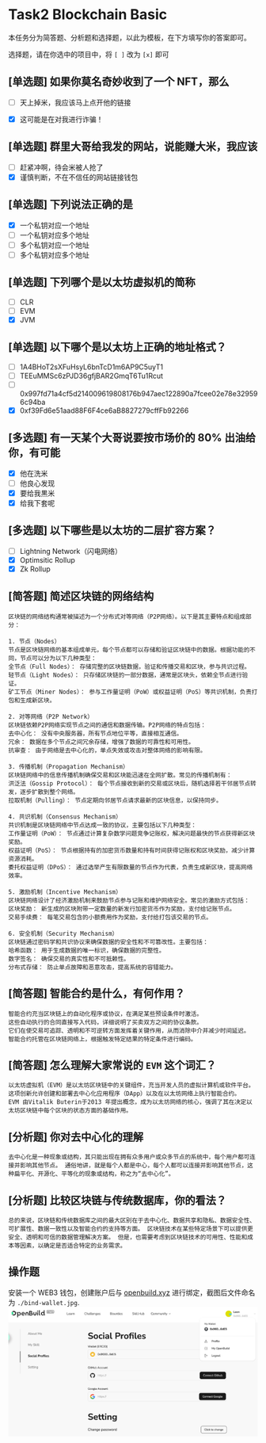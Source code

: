 # Task2 Blockchain Basic

本任务分为简答题、分析题和选择题，以此为模板，在下方填写你的答案即可。

选择题，请在你选中的项目中，将 `[ ]` 改为 `[x]` 即可



## [单选题] 如果你莫名奇妙收到了一个 NFT，那么

- [ ] 天上掉米，我应该马上点开他的链接
- [x] 这可能是在对我进行诈骗！



## [单选题] 群里大哥给我发的网站，说能赚大米，我应该

- [ ] 赶紧冲啊，待会米被人抢了
- [x] 谨慎判断，不在不信任的网站链接钱包

## [单选题] 下列说法正确的是

- [x] 一个私钥对应一个地址
- [ ] 一个私钥对应多个地址
- [ ] 多个私钥对应一个地址
- [ ] 多个私钥对应多个地址

 ## [单选题] 下列哪个是以太坊虚拟机的简称

- [ ] CLR
- [ ] EVM
- [x] JVM

## [单选题] 以下哪个是以太坊上正确的地址格式？

- [ ] 1A4BHoT2sXFuHsyL6bnTcD1m6AP9C5uyT1
- [ ] TEEuMMSc6zPJD36gfjBAR2GmqT6Tu1Rcut
- [ ] 0x997fd71a4cf5d214009619808176b947aec122890a7fcee02e78e329596c94ba
- [x] 0xf39Fd6e51aad88F6F4ce6aB8827279cffFb92266
      
## [多选题] 有一天某个大哥说要按市场价的 80% 出油给你，有可能

- [x] 他在洗米
- [ ] 他良心发现
- [x] 要给我黒米
- [x] 给我下套呢

## [多选题] 以下哪些是以太坊的二层扩容方案？

- [ ] Lightning Network（闪电网络）
- [x] Optimsitic Rollup
- [x] Zk Rollup

## [简答题] 简述区块链的网络结构

```
区块链的网络结构通常被描述为一个分布式对等网络（P2P网络）。以下是其主要特点和组成部分：

1. 节点（Nodes）
节点是区块链网络的基本组成单元，每个节点都可以存储和验证区块链中的数据。根据功能的不同，节点可以分为以下几种类型：
全节点（Full Nodes）： 存储完整的区块链数据，验证和传播交易和区块，参与共识过程。
轻节点（Light Nodes）： 只存储区块链的一部分数据，通常是区块头，依赖全节点进行验证。
矿工节点（Miner Nodes）： 参与工作量证明（PoW）或权益证明（PoS）等共识机制，负责打包和生成新区块。

2. 对等网络（P2P Network）
区块链依赖P2P网络实现节点之间的通信和数据传输。P2P网络的特点包括：
去中心化： 没有中央服务器，所有节点地位平等，直接相互通信。
冗余： 数据在多个节点之间冗余存储，增强了数据的可靠性和可用性。
抗审查： 由于网络是去中心化的，单点失效或攻击对整体网络的影响有限。

3. 传播机制（Propagation Mechanism）
区块链网络中的信息传播机制确保交易和区块能迅速在全网扩散。常见的传播机制有：
洪泛法（Gossip Protocol）： 每个节点接收到新的交易或区块后，随机选择若干邻居节点转发，逐步扩散到整个网络。
拉取机制（Pulling）： 节点定期向邻居节点请求最新的区块信息，以保持同步。

4. 共识机制（Consensus Mechanism）
共识机制是区块链网络中节点达成一致的协议，主要包括以下几种类型：
工作量证明（PoW）： 节点通过计算复杂数学问题竞争记账权，解决问题最快的节点获得新区块奖励。
权益证明（PoS）： 节点根据持有的加密货币数量和持有时间获得记账权和区块奖励，减少计算资源消耗。
委托权益证明（DPoS）： 通过选举产生有限数量的节点作为代表，负责生成新区块，提高网络效率。

5. 激励机制（Incentive Mechanism）
区块链网络设计了经济激励机制来鼓励节点参与记账和维护网络安全。常见的激励方式包括：
区块奖励： 新生成的区块附带一定数量的新发行加密货币作为奖励，支付给记账节点。
交易手续费： 每笔交易包含的小额费用作为奖励，支付给打包该交易的节点。

6. 安全机制（Security Mechanism）
区块链通过密码学和共识协议来确保数据的安全性和不可篡改性。主要包括：
哈希函数： 用于生成数据的唯一标识，确保数据的完整性。
数字签名： 确保交易的真实性和不可抵赖性。
分布式存储： 防止单点故障和恶意攻击，提高系统的容错能力。

```



## [简答题] 智能合约是什么，有何作用？

```
智能合约充当区块链上的自动化程序或协议，在满足某些预设条件时激活。
这些自动执行的合同直接写入代码，详细说明了买卖双方之间的协议条款。
它们在使交易可追踪、透明和不可逆转方面发挥着关键作用，从而消除中介并减少时间延迟。
智能合约托管在区块链网络上，根据触发特定结果的特定条件进行编码。
```



## [简答题] 怎么理解大家常说的 `EVM` 这个词汇？

```
以太坊虚拟机（EVM）是以太坊区块链中的关键组件，充当开发人员的虚拟计算机或软件平台。 这项创新允许创建和部署去中心化应用程序（DApp）以及在以太坊网络上执行智能合约。
EVM 由Vitalik Buterin于2013 年提出概念，成为以太坊网络的核心，强调了其在决定以太坊区块链中每个区块的状态方面的基础作用。
```




## [分析题] 你对去中心化的理解

```
去中心化是一种现象或结构，其只能出现在拥有众多用户或众多节点的系统中，每个用户都可连接并影响其他节点。 通俗地讲，就是每个人都是中心，每个人都可以连接并影响其他节点，这种扁平化、开源化、平等化的现象或结构，称之为“去中心化”。
```



## [分析题] 比较区块链与传统数据库，你的看法？

```
总的来说，区块链和传统数据库之间的最大区别在于去中心化、数据共享和隐私、数据安全性、可扩展性、数据一致性以及智能合约的支持等方面。 区块链技术在某些特定场景下可以提供更安全、透明和可信的数据管理解决方案。 但是，也需要考虑到区块链技术的可用性、性能和成本等因素，以确定是否适合特定的业务需求。
```



## 操作题

安装一个 WEB3 钱包，创建账户后与 [openbuild.xyz](https://openbuild.xyz/profile) 进行绑定，截图后文件命名为 `./bind-wallet.jpg`.
![./bind-wallet.jpg](bind-wallet.jpg)
